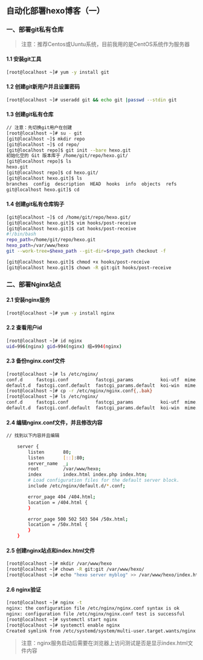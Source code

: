 ## 自动化部署hexo博客（一）
### 一、部署git私有仓库
> 注意：推荐Centos或Uuntu系统，目前我用的是CentOS系统作为服务器
#### 1.1 安装git工具
```bash
[root@localhost ~]# yum -y install git
```
#### 1.2 创建git新用户并且设置密码
```bash
[root@localhost ~]# useradd git && echo git |passwd --stdin git
```
#### 1.3 创建git私有仓库
```bash
// 注意：先切换git用户在创建
[root@localhost ~]# su - git
[git@localhost ~]$ mkdir repo
[git@localhost ~]$ cd repo/
[git@localhost repo]$ git init --bare hexo.git
初始化空的 Git 版本库于 /home/git/repo/hexo.git/
[git@localhost repo]$ ls
hexo.git
[git@localhost repo]$ cd hexo.git/
[git@localhost hexo.git]$ ls
branches  config  description  HEAD  hooks  info  objects  refs
git@localhost hexo.git]$ cd
```
#### 1.4 创建git私有仓库钩子
```bash
[git@localhost ~]$ cd /home/git/repo/hexo.git/
[git@localhost hexo.git]$ vim hooks/post-receive
[git@localhost hexo.git]$ cat hooks/post-receive
#!/bin/bash
repo_path=/home/git/repo/hexo.git
hexo_path=/var/www/hexo
git --work-tree=$hexo_path --git-dir=$repo_path checkout -f

[git@localhost hexo.git]$ chmod +x hooks/post-receive
[git@localhost hexo.git]$ chown -R git:git hooks/post-receive
```
### 二、部署Nginx站点
#### 2.1 安装nginx服务

```bash
[root@localhost ~]# yum -y install nginx
```
#### 2.2 查看用户id

```bash
[root@localhost ~]# id nginx
uid=996(nginx) gid=994(nginx) 组=994(nginx)
```
#### 2.3 备份nginx.conf文件

```bash
[root@localhost ~]# ls /etc/nginx/
conf.d     fastcgi.conf          fastcgi_params          koi-utf  mime.types          nginx.conf          scgi_params          uwsgi_params          win-utf
default.d  fastcgi.conf.default  fastcgi_params.default  koi-win  mime.types.default  nginx.conf.default  scgi_params.default  uwsgi_params.default
[root@localhost ~]# cp -r /etc/nginx/nginx.conf{,.bak}
[root@localhost ~]# ls /etc/nginx/
conf.d     fastcgi.conf          fastcgi_params          koi-utf  mime.types          nginx.conf      nginx.conf.default  scgi_params.default  uwsgi_params.default
default.d  fastcgi.conf.default  fastcgi_params.default  koi-win  mime.types.default  nginx.conf.bak  scgi_params         uwsgi_params         win-utf
```
#### 2.4 编辑nginx.conf文件，并且修改内容

```bash
// 找到以下内容并且编辑

    server {
        listen       80;
        listen       [::]:80;
        server_name  _;
        root         /var/www/hexo;
		index        index.html index.php index.htm;
        # Load configuration files for the default server block.
        include /etc/nginx/default.d/*.conf;

        error_page 404 /404.html;
        location = /404.html {
        }

        error_page 500 502 503 504 /50x.html;
        location = /50x.html {
        }
    }
```
#### 2.5 创建nginx站点和index.html文件

```bash
[root@localhost ~]# mkdir /var/www/hexo
[root@localhost ~]# chown -R git:git /var/www/hexo/
[root@localhost ~]# echo "hexo server myblog" >> /var/www/hexo/index.html
```
#### 2.6 nginx验证

```bash
[root@localhost ~]# nginx -t
nginx: the configuration file /etc/nginx/nginx.conf syntax is ok
nginx: configuration file /etc/nginx/nginx.conf test is successful
[root@localhost ~]# systemctl start nginx
[root@localhost ~]# systemctl enable nginx
Created symlink from /etc/systemd/system/multi-user.target.wants/nginx.service to /usr/lib/systemd/system/nginx.service.
```
> 注意：nginx服务启动后需要在浏览器上访问测试是否是显示index.html文件内容
